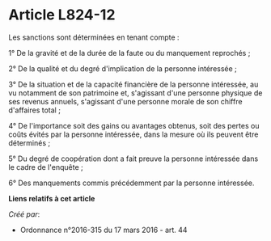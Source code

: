 # Article L824-12

Les sanctions sont déterminées en tenant compte : 

1° De la gravité et de la durée de la faute ou du manquement reprochés ; 

2° De la qualité et du degré d'implication de la personne intéressée ; 

3° De la situation et de la capacité financière de la personne intéressée, au vu notamment de son patrimoine et, s'agissant
d'une personne physique de ses revenus annuels, s'agissant d'une personne morale de son chiffre d'affaires total ; 

4° De l'importance soit des gains ou avantages obtenus, soit des pertes ou coûts évités par la personne intéressée, dans la
mesure où ils peuvent être déterminés ; 

5° Du degré de coopération dont a fait preuve la personne intéressée dans le cadre de l'enquête ; 

6° Des manquements commis précédemment par la personne intéressée.

**Liens relatifs à cet article**

_Créé par_:

  - Ordonnance n°2016-315 du 17 mars 2016 - art. 44

